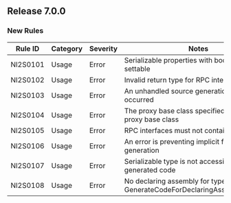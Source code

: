 ## Release 7.0.0

### New Rules

Rule ID | Category | Severity | Notes
--------|----------|----------|--------------------
NI2S0101 | Usage | Error | Serializable properties with bodies must be settable
NI2S0102 | Usage | Error | Invalid return type for RPC interface method
NI2S0103 | Usage | Error | An unhandled source generation exception occurred
NI2S0104 | Usage | Error | The proxy base class specified is not a valid proxy base class
NI2S0105 | Usage | Error | RPC interfaces must not contain properties
NI2S0106 | Usage | Error | An error is preventing implicit field identifier generation
NI2S0107 | Usage | Error | Serializable type is not accessible from generated code
NI2S0108 | Usage | Error | No declaring assembly for type passed to GenerateCodeForDeclaringAssemblyAttribute

